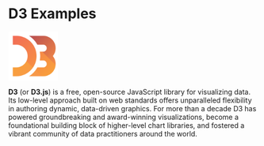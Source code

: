 <script setup>
  import BarChart from "./components/BarChart.vue"
</script>

<style module>
  .chart {
    width: 100%;
    height: 400px;
  }
</style>

# D3 Examples

<a href="https://d3js.org">
    <img style="vertical-align: top; height: 100px;" src="/asset/d3-logo.png?raw=true" alt="d3-logo">
</a>

**D3** (or **D3.js**) is a free, open-source JavaScript library for visualizing data. Its low-level approach built on web standards offers unparalleled flexibility in authoring dynamic, data-driven graphics. For more than a decade D3 has powered groundbreaking and award-winning visualizations, become a foundational building block of higher-level chart libraries, and fostered a vibrant community of data practitioners around the world.

<div :class="$style.chart">
  <BarChart />
</div>